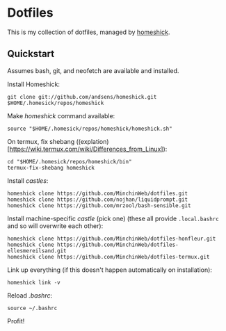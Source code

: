 Dotfiles
========

This is my collection of dotfiles, managed by [homeshick](https://github.com/andsens/homeshick).

Quickstart
----------

Assumes bash, git, and neofetch are available and installed.

Install Homeshick:

    git clone git://github.com/andsens/homeshick.git $HOME/.homesick/repos/homeshick

Make *homeshick* command available:

    source "$HOME/.homesick/repos/homeshick/homeshick.sh"

On termux, fix shebang ((explation)[https://wiki.termux.com/wiki/Differences_from_Linux]):

    cd "$HOME/.homesick/repos/homeshick/bin"
    termux-fix-shebang homeshick

Install *castles*:

    homeshick clone https://github.com/MinchinWeb/dotfiles.git
    homeshick clone https://github.com/nojhan/liquidprompt.git
    homeshick clone https://github.com/mrzool/bash-sensible.git

Install machine-specific *castle* (pick one) (these all provide `.local.bashrc` and so will overwrite each other):

    homeshick clone https://github.com/MinchinWeb/dotfiles-honfleur.git
    homeshick clone https://github.com/MinchinWeb/dotfiles-ellesmereilsand.git
    homeshick clone https://github.com/MinchinWeb/dotfiles-termux.git

Link up everything (if this doesn't happen automatically on installation):

    homeshick link -v

Reload *.bashrc*:

    source ~/.bashrc

Profit!
